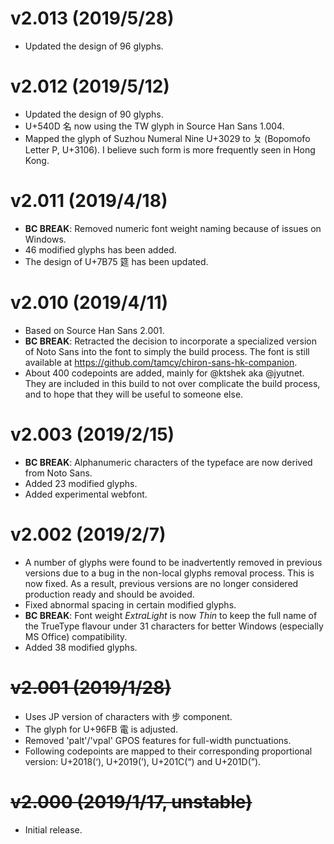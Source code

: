 v2.013 (2019/5/28)
==========
- Updated the design of 96 glyphs.

v2.012 (2019/5/12)
==========
- Updated the design of 90 glyphs.
- U+540D 名 now using the TW glyph in Source Han Sans 1.004. 
- Mapped the glyph of Suzhou Numeral Nine U+3029 to ㄆ (Bopomofo Letter P, U+3106). I believe such form is more frequently seen in Hong Kong. 

v2.011 (2019/4/18)
==========
- **BC BREAK**: Removed numeric font weight naming because of issues on Windows.
- 46 modified glyphs has been added.
- The design of U+7B75 筵 has been updated.

v2.010 (2019/4/11)
==========
- Based on Source Han Sans 2.001.
- **BC BREAK**: Retracted the decision to incorporate a specialized version of Noto Sans into the font to simply the build process. The font is still available at https://github.com/tamcy/chiron-sans-hk-companion.
- About 400 codepoints are added, mainly for @ktshek aka @jyutnet. They are included in this build to not over complicate the build process, and to hope that they will be useful to someone else.

v2.003 (2019/2/15)
==========
- **BC BREAK**: Alphanumeric characters of the typeface are now derived from Noto Sans.
- Added 23 modified glyphs.
- Added experimental webfont.

v2.002 (2019/2/7)
==========
- A number of glyphs were found to be inadvertently removed in previous versions due to a bug in the non-local glyphs removal process. This is now fixed. As a result, previous versions are no longer considered production ready and should be avoided. 
- Fixed abnormal spacing in certain modified glyphs.
- **BC BREAK**: Font weight *ExtraLight* is now *Thin* to keep the full name of the TrueType flavour under 31 characters for better Windows (especially MS Office) compatibility.
- Added 38 modified glyphs.

~~v2.001 (2019/1/28)~~
==========
- Uses JP version of characters with 步 component.
- The glyph for U+96FB 電 is adjusted.
- Removed 'palt'/'vpal' GPOS features for full-width punctuations.
- Following codepoints are mapped to their corresponding proportional version: U+2018(‘), U+2019(’), U+201C(“) and U+201D(”).

~~v2.000 (2019/1/17, unstable)~~
==========
- Initial release.